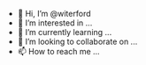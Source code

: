 - 👋 Hi, I’m @witerford
- 👀 I’m interested in ...
- 🌱 I’m currently learning ...
- 💞️ I’m looking to collaborate on ...
- 📫 How to reach me ...

<!---
witerford/witerford is a ✨ special ✨ repository because its `README.md` (this file) appears on your GitHub profile.
You can click the Preview link to take a look at your changes.
--->
